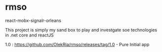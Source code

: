 # rmso
react-mobx-signalr-orleans

This project is simply my sand box to play and investgate soe technologies in
.net core and reactJS

1.0 : https://github.com/OlekRia/rmso/releases/tag/1.0 - Pure Initial app 